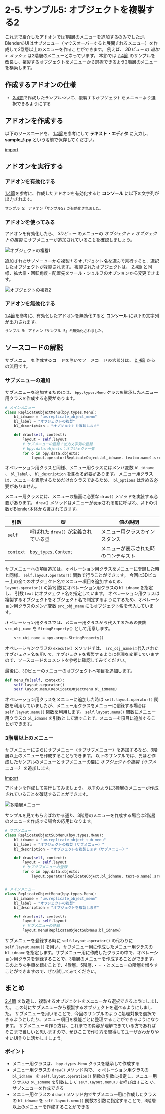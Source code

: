 # 2-5. サンプル5: オブジェクトを複製する2

これまで紹介したアドオンでは1階層のメニューを追加するのみでしたが、BlenderのUIはサブメニュー（マウスオーバーすると展開されるメニュー）を作成して2階層以上のメニューを作ることができます。
例えば、 *3Dビュー* の *追加* > *メッシュ* は2階層のメニューとなっています。
本節では [2.4節](04_Sample_4_Replicate_object_1.md) のサンプルを改良し、複製するオブジェクトをメニューから選択できるよう2階層のメニューを構築します。

## 作成するアドオンの仕様

* [2.4節](04_Sample_4_Replicate_object_1.md)で作成したサンプルついて、複製するオブジェクトをメニューより選択できるようにする

## アドオンを作成する

以下のソースコードを、 [1.4節](../chapter_01/04_Install_own_Add-on.md)を参考にして **テキスト・エディタ** に入力し、
**sample_5.py** という名前で保存してください。

[import](../../sample/src/chapter_02/sample_5.py)

## アドオンを実行する

### アドオンを有効化する

[1.4節](../chapter_01/04_Install_own_Add-on.md)を参考に、作成したアドオンを有効化すると **コンソール** に以下の文字列が出力されます。

```sh
サンプル 5: アドオン「サンプル5」が有効化されました。
```

### アドオンを使ってみる

アドオンを有効化したら、 *3Dビュー* のメニューの *オブジェクト* > *オブジェクトの複製* にサブメニューが追加されていることを確認しましょう。


![オブジェクトの複複1](https://dl.dropboxusercontent.com/s/suhwkprgpkrrwqh/use_add-on_1.png "オブジェクトの複製1")

追加されたサブメニューから複製するオブジェクト名を選んで実行すると、選択したオブジェクトが複製されます。
複製されたオブジェクトは、 [2.4節](04_Sample_4_Replicate_object_1.md) と同様、拡大率・回転角度・配置先をツール・シェルフのオプションから変更できます。

![オブジェクトの複複2](https://dl.dropboxusercontent.com/s/o0ten4sgfm8jter/use_add-on_2.png "オブジェクトの複製2")

### アドオンを無効化する

[1.4節](../chapter_01/04_Install_own_Add-on.md)を参考に、有効化したアドオンを無効化すると **コンソール** に以下の文字列が出力されます。

```sh
サンプル 5: アドオン「サンプル 5」が無効化されました。
```

## ソースコードの解説

サブメニューを作成するコードを除いてソースコードの大部分は、 [2.4節](04_Sample_4_Replicate_object_1.md) からの流用です。

### サブメニューの追加

サブメニューを追加するためには、 ```bpy.types.Menu``` クラスを継承したメニュー用クラスを作成する必要があります。

```py:sample_5_part1.py
# メインメニュー
class ReplicateObjectMenu(bpy.types.Menu):
    bl_idname = "uv.replicate_object_menu"
    bl_label = "オブジェクトの複製"
    bl_description = "オブジェクトを複製します"

    def draw(self, context):
        layout = self.layout
        # サブメニューの登録＋出力文字列の登録
        # bpy.data.objects：オブジェクト一覧
        for o in bpy.data.objects:
            layout.operator(ReplicateObject.bl_idname, text=o.name).src_obj_name = o.name
```

オペレーション用クラスと同様、メニュー用クラスにはメンバ変数 ```bl_idname``` 、 ```bl_label``` 、 ```bl_description``` を含める必要があります。
メニュー用クラスは、メニューを表示するためだけのクラスであるため、 ```bl_options``` は含める必要がありません。

メニュー用クラスには、メニューの描画に必要な ```draw()``` メソッドを実装する必要があります。
```draw()``` メソッドはメニューが表示される度に呼ばれ、以下の引数がBlender本体から渡されてきます。

|引数|型|値の説明|
|---|---|---|
|```self```|呼ばれた ```draw()``` が定義されている型|メニュー用クラスのインスタンス|
|```context```|```bpy_types.Context```|メニューが表示された時のコンテキスト|

サブメニューへの項目追加は、オペレーション用クラスをメニューに登録した時と同様、 ```self.layout.operator()``` 関数で行うことができます。
今回は3Dビュー上の全てのオブジェクト名でメニュー項目を追加するため、 ```layout.operator()``` の第1引数にオペレーション用クラスの ```bl_idname``` を指定し、 引数 ```text``` にオブジェクト名を指定しています。
オペレーション用クラスは複製するオブジェクトをオブジェクト名で判定するようにするため、オペレーション用クラスのメンバ変数 ```src_obj_name``` にもオブジェクト名を代入しています。

オペレーション用クラスでは、メニュー用クラスから代入するための変数 ```src_obj_name``` を ```StringProperty()``` として用意します。

```py:sample_5_part2.py
    src_obj_name = bpy.props.StringProperty()
```

オペレーションクラスの ```execute()``` メソッドでは、 ```src_obj_name``` に代入されたオブジェクト名を用いて、オブジェクトを複製するように処理を変更していますので、ソースコードのコメントを参考に確認してみてください。

最後に、3Dビューのメニューのオブジェクトへ項目を追加します。

```py:sample_5_part3.py
def menu_fn(self, context):
    self.layout.separator()
    self.layout.menu(ReplicateObjectMenu.bl_idname)
```

オペレーション用クラスをメニューに追加した時は ```self.layout.operator()``` 関数を利用していましたが、メニュー用クラスをメニューに登録する場合は ```self.layout.menu()``` 関数を利用します。
```self.layout.menu()``` 関数にメニュー用クラスの ```bl_idname``` を引数として渡すことで、メニューを項目に追加することができます。

### 3階層以上のメニュー

サブメニューにさらにサブメニュー（サブサブメニュー）を追加するなど、3階層以上のメニューを作成することもできます。
以下のサンプルでは、先ほど作成したサンプルのメニューとサブメニューの間に *オブジェクトの複製（サブメニュー）* を追加します。

[import](../../sample/src/chapter_02/sample_5_alt.py)

アドオンを作成して実行してみましょう。
以下のように3階層のメニューが作成されていることを確認することができます。

![多階層メニュー](https://dl.dropboxusercontent.com/s/rrpepaa9eygx9qt/multilevel_menu.png "多階層メニュー")

サンプルを見てもらえばわかる通り、3階層のメニューを作成する場合は2階層のメニューを作成する場合の応用になります。

```py:sample_5_alt_part1.py
# サブメニュー
class ReplicateObjectSubMenu(bpy.types.Menu):
    bl_idname = "uv.replicate_object_sub_menu"
    bl_label = "オブジェクトの複製（サブメニュー）"
    bl_description = "オブジェクトを複製します（サブメニュー）"

    def draw(self, context):
        layout = self.layout
        # サブサブメニューの登録
        for o in bpy.data.objects:
            layout.operator(ReplicateObject.bl_idname, text=o.name).src_obj_name = o.name


# メインメニュー
class ReplicateObjectMenu(bpy.types.Menu):
    bl_idname = "uv.replicate_object_menu"
    bl_label = "オブジェクトの複製"
    bl_description = "オブジェクトを複製します"

    def draw(self, context):
        layout = self.layout
        # サブメニューの登録
        layout.menu(ReplicateObjectSubMenu.bl_idname)
```

サブメニューを登録する時に ```self.layout.operator()``` の代わりに ```self.layout.menu()``` を用い、サブメニュー用に作成したメニュー用クラスの ```bl_idname``` を指定します。サブメニュー用に作成したクラスの中で、オペレーション用クラスを登録することで、3階層のメニューを作成することができます。
このような手順を踏むことで、4階層、5階層、・・・とメニューの階層を増やすことができますので、ぜひ試してみてください。

## まとめ

[2.4節](04_Sample_4_Replicate_object_1.md) を改造し、複製するオブジェクトをメニューから選択できるようにしました。
この時にサブメニューから複製するオブジェクトを選べるようにしました。
サブメニューを用いることで、今回のサンプルのように処理対象を選択できるようにしたり、メニュー項目を機能ごとに整理することができるようになります。
サブメニューの作り方は、これまでの内容が理解できている方であればそこまで難しいと思いますので、ぜひここで作り方を習得してユーザがわかりやすいUI作りに活かしましょう。

### ポイント

* メニュー用クラスは、 ```bpy.types.Menu``` クラスを継承して作成する
* メニュー用クラスの ```draw()``` メソッド内で、 オペレーション用クラスの ```bl_idname ``` を ```self.layout.operation()``` 関数の引数に指定し、メニュー用クラスの ```bl_idname``` を引数にして ```self.layout.menu()``` を呼び出すことで、サブメニューを作成できる
* メニュー用クラスの ```draw()``` メソッド内でサブメニュー用に作成したクラスの ```bl_idname``` を ```self.layout.menu()``` 関数の引数に指定することで、3階層以上のメニューを作成することができる
